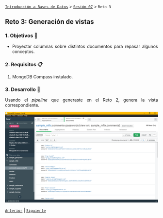 [`Introducción a Bases de Datos`](../README.md) > [`Sesión 07`](README.md) > `Reto 3`
    
## Reto 3: Generación de vistas

<div style="text-align: justify;">

### 1. Objetivos :dart: 

- Proyectar columnas sobre distintos documentos para repasar algunos conceptos.

### 2. Requisitos :clipboard:

1. MongoDB Compass instalado.

### 3. Desarrollo :rocket:

Usando el *pipeline* que generaste en el Reto 2, genera la vista correspondiente.

![imagen](evidences/Reto-03.png)

[`Anterior`](Reto-02.md) | [`Siguiente`](Ejercicios.md)
